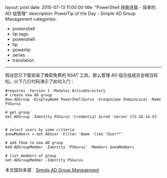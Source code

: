 ﻿layout: post
date: 2015-07-13 11:00:00
title: "PowerShell 技能连载 - 简单的 AD 组管理"
description: PowerTip of the Day - Simple AD Group Management
categories:
- powershell
- tip
tags:
- powershell
- tip
- powertip
- series
- translation
---
假设您已下载安装了微软免费的 RSAT 工具，那么管理 AD 组合组成员会相当轻松。以下几行代码演示了如何入门：

    #requires -Version 1 -Modules ActiveDirectory
    # create new AD group
    New-ADGroup -DisplayName PowerShellGurus -GroupScope DomainLocal -Name PSGurus
    
    # get group
    Get-ADGroup -Identity PSGurus -Credential $cred -Server 172.16.14.53
    
    
    # select users by some criteria
    $newMembers = Get-ADUser -Filter 'Name -like "User*"'
    
    # add them to new AD group
    Add-ADGroupMember -Identity 'PSGurus' -Members $newMembers
    
    # list members of group
    Get-ADGroupMember -Identity PSGurus

<!--more-->
本文国际来源：[Simple AD Group Management](http://community.idera.com/powershell/powertips/b/tips/posts/simple-ad-group-management)
